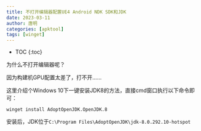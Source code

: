 ```yaml
---
title: 不打开编辑器配置UE4 Android NDK SDK和JDK
date: 2023-03-11
author: 唐明
categories: [apktool]
tags: [winget]
---
```

* TOC
{:toc}

为什么不打开编辑器呢？

因为构建机GPU配置太差了，打不开……



这里介绍个Windows 10下一键安装JDK8的方法，直接cmd窗口执行以下命令即可：
```
winget install AdoptOpenJDK.OpenJDK.8
```

安装后，JDK位于`C:\Program Files\AdoptOpenJDK\jdk-8.0.292.10-hotspot`

